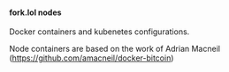 #### fork.lol nodes

Docker containers and kubenetes configurations.

Node containers are based on the work of Adrian Macneil (https://github.com/amacneil/docker-bitcoin)
